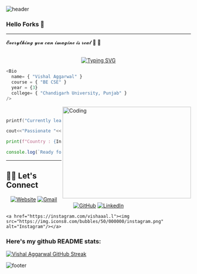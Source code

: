 
![header](https://capsule-render.vercel.app/api?type=wave&color=gradient&height=300&section=header&text=Vishal%20Aggarwal&fontSize=90)
### Hello Forks <Forks/> 👋
------------------
 

</a>  𝓔𝓿𝓮𝓻𝔂𝓽𝓱𝓲𝓷𝓰 𝔂𝓸𝓾 𝓬𝓪𝓷 𝓲𝓶𝓪𝓰𝓲𝓷𝓮 𝓲𝓼 𝓻𝓮𝓪𝓵 💯 💯 <br><br>

<p align="center">
  <a href="https://git.io/typing-svg"><img src="https://readme-typing-svg.herokuapp.com?font=lucida+handwriting&pause=1000&color=F7E625&width=435&lines=I+am+Vishal+Aggarwal;Currently+pursuing+BE+in+CSE;Flutter+Developer;Web-+Dev;Loves+Music;Loves+to+learn+new+Things" alt="Typing SVG" /></a>
</p>

```js
<Bio 
  name= { "Vishal Aggarwal" }
  course = { "BE CSE" }
  year = {3}
  college= { "Chandigarh University, Punjab" } 
/>
```

<img align="right" alt="Coding" src="https://camo.githubusercontent.com/5ddf73ad3a205111cf8c686f687fc216c2946a75005718c8da5b837ad9de78c9/68747470733a2f2f7468756d62732e6766796361742e636f6d2f4576696c4e657874446576696c666973682d736d616c6c2e676966" width="350" height="250" /><br> 

```c
printf("Currently learning %s", "Flutter Development | Firebase");
```
```c++
cout<<"Passionate "<< "Learner" <<endl;
```
```python
print(f"Country : {India}")
```
```js
console.log(`Ready for Fire !!!`);
```
------------------




  ## 🙋‍♀️ Let's Connect
<p align="center">
  <a href="https://vishal-aggarwal-portfolio.web.app/"><img src="https://img.icons8.com/bubbles/50/000000/web.png" alt="Website"/></a>
	<a href="mailto:aggarwalvishal0305@gmail.com"><img src="https://img.icons8.com/bubbles/50/000000/gmail.png" alt="Gmail"/></a>
	<a href="https://github.com/Vishal-Aggarwal0305"><img src="https://img.icons8.com/bubbles/50/000000/github.png" alt="GitHub"/></a>
	<a href="https://www.linkedin.com/in/vishalaggarwal0305"><img src="https://img.icons8.com/bubbles/50/000000/linkedin.png" alt="LinkedIn"/></a>
	
	<a href="https://instagram.com/vishaaal.l"><img src="https://img.icons8.com/bubbles/50/000000/instagram.png" alt="Instagram"/></a>
	
	
</p>

### Here's my github README stats:

[![Vishal Aggarwal GitHub Streak](https://streak-stats.demolab.com?user=Vishal-Aggarwal0305&theme=python-dark)](https://git.io/streak-stats)


![footer](https://capsule-render.vercel.app/api?type=wave&color=gradient&height=250&section=footer&fontSize=90)
